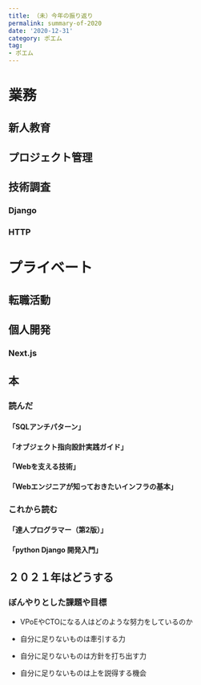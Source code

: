 ```yaml
---
title: （未）今年の振り返り
permalink: summary-of-2020
date: '2020-12-31'
category: ポエム
tag:
- ポエム
---
```


# 業務

## 新人教育

## プロジェクト管理

## 技術調査

### Django

### HTTP

# プライベート

## 転職活動

## 個人開発

### Next.js

## 本

### 読んだ

#### 「SQLアンチパターン」

#### 「オブジェクト指向設計実践ガイド」

#### 「Webを支える技術」

#### 「Webエンジニアが知っておきたいインフラの基本」

### これから読む

#### 「達人プログラマー（第2版）」

#### 「python Django 開発入門」

## ２０２１年はどうする

### ぼんやりとした課題や目標

- VPoEやCTOになる人はどのような努力をしているのか

- 自分に足りないものは牽引する力

- 自分に足りないものは方針を打ち出す力

- 自分に足りないものは上を説得する機会
